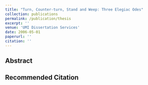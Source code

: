 ```yaml
---
title: "Turn, Counter-turn, Stand and Weep: Three Elegiac Odes"
collection: publications
permalink: /publication/thesis
excerpt: ''
venue: 'UMI Dissertation Services'
date: 2006-05-01
paperurl: ''
citation: ''
---
```

Abstract
------

Recommended Citation
------


